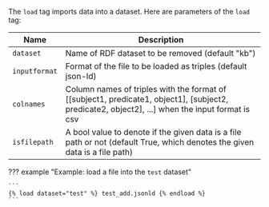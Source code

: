 The `load` tag imports data into a dataset. Here are parameters of the `load` tag:

| Name          | Description                                                    |
|---------------|----------------------------------------------------------------|
|`dataset`      | Name of RDF dataset to be removed (default "kb")               |
|`inputformat`  | Format of the file to be loaded as triples (default json-ld)   |
|`colnames`     | Column names of triples with the format of [[subject1, predicate1, object1], [subject2, predicate2, object2], ...] when the input format is csv |
|`isfilepath`   | A bool value to denote if the given data is a file path or not (default True, which denotes the given data is a file path) |

??? example "Example: load a file into the `test` dataset"

    ```
    {% load dataset="test" %} test_add.jsonld {% endload %}
    ```
